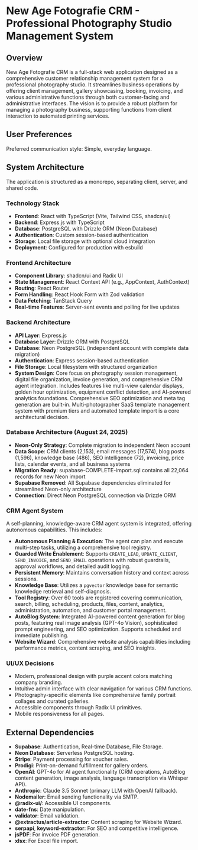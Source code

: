 # New Age Fotografie CRM - Professional Photography Studio Management System

## Overview
New Age Fotografie CRM is a full-stack web application designed as a comprehensive customer relationship management system for a professional photography studio. It streamlines business operations by offering client management, gallery showcasing, booking, invoicing, and various administrative functions through both customer-facing and administrative interfaces. The vision is to provide a robust platform for managing a photography business, supporting functions from client interaction to automated printing services.

## User Preferences
Preferred communication style: Simple, everyday language.

## System Architecture
The application is structured as a monorepo, separating client, server, and shared code.

### Technology Stack
- **Frontend**: React with TypeScript (Vite, Tailwind CSS, shadcn/ui)
- **Backend**: Express.js with TypeScript
- **Database**: PostgreSQL with Drizzle ORM (Neon Database)
- **Authentication**: Custom session-based authentication
- **Storage**: Local file storage with optional cloud integration
- **Deployment**: Configured for production with esbuild

### Frontend Architecture
- **Component Library**: shadcn/ui and Radix UI
- **State Management**: React Context API (e.g., AppContext, AuthContext)
- **Routing**: React Router
- **Form Handling**: React Hook Form with Zod validation
- **Data Fetching**: TanStack Query
- **Real-time Features**: Server-sent events and polling for live updates

### Backend Architecture
- **API Layer**: Express.js
- **Database Layer**: Drizzle ORM with PostgreSQL
- **Database**: Neon PostgreSQL (independent account with complete data migration)
- **Authentication**: Express session-based authentication
- **File Storage**: Local filesystem with structured organization
- **System Design**: Core focus on photography session management, digital file organization, invoice generation, and comprehensive CRM agent integration. Includes features like multi-view calendar displays, golden hour optimization, equipment conflict detection, and AI-powered analytics foundations. Comprehensive SEO optimization and meta tag generation are built-in. Multi-photographer SaaS template management system with premium tiers and automated template import is a core architectural decision.

### Database Architecture (August 24, 2025)
- **Neon-Only Strategy**: Complete migration to independent Neon account
- **Data Scope**: CRM clients (2,153), email messages (17,574), blog posts (1,596), knowledge base (486), SEO intelligence (72), invoicing, price lists, calendar events, and all business systems
- **Migration Ready**: supabase-COMPLETE-import.sql contains all 22,064 records for new Neon import
- **Supabase Removed**: All Supabase dependencies eliminated for streamlined Neon-only architecture
- **Connection**: Direct Neon PostgreSQL connection via Drizzle ORM

### CRM Agent System
A self-planning, knowledge-aware CRM agent system is integrated, offering autonomous capabilities. This includes:
- **Autonomous Planning & Execution**: The agent can plan and execute multi-step tasks, utilizing a comprehensive tool registry.
- **Guarded Write Enablement**: Supports `CREATE_LEAD`, `UPDATE_CLIENT`, `SEND_INVOICE`, and `SEND_EMAIL` operations with robust guardrails, approval workflows, and detailed audit logging.
- **Persistent Memory**: Maintains conversation history and context across sessions.
- **Knowledge Base**: Utilizes a `pgvector` knowledge base for semantic knowledge retrieval and self-diagnosis.
- **Tool Registry**: Over 60 tools are registered covering communication, search, billing, scheduling, products, files, content, analytics, administration, automation, and customer portal management.
- **AutoBlog System**: Integrated AI-powered content generation for blog posts, featuring real image analysis (GPT-4o Vision), sophisticated prompt engineering, and SEO optimization. Supports scheduled and immediate publishing.
- **Website Wizard**: Comprehensive website analysis capabilities including performance metrics, content scraping, and SEO insights.

### UI/UX Decisions
- Modern, professional design with purple accent colors matching company branding.
- Intuitive admin interface with clear navigation for various CRM functions.
- Photography-specific elements like comprehensive family portrait collages and curated galleries.
- Accessible components through Radix UI primitives.
- Mobile responsiveness for all pages.

## External Dependencies
- **Supabase**: Authentication, Real-time Database, File Storage.
- **Neon Database**: Serverless PostgreSQL hosting.
- **Stripe**: Payment processing for voucher sales.
- **Prodigi**: Print-on-demand fulfillment for gallery orders.
- **OpenAI**: GPT-4o for AI agent functionality (CRM operations, AutoBlog content generation, image analysis, language transcription via Whisper API).
- **Anthropic**: Claude 3.5 Sonnet (primary LLM with OpenAI fallback).
- **Nodemailer**: Email sending functionality via SMTP.
- **@radix-ui/**: Accessible UI components.
- **date-fns**: Date manipulation.
- **validator**: Email validation.
- **@extractus/article-extractor**: Content scraping for Website Wizard.
- **serpapi**, **keyword-extractor**: For SEO and competitive intelligence.
- **jsPDF**: For invoice PDF generation.
- **xlsx**: For Excel file import.